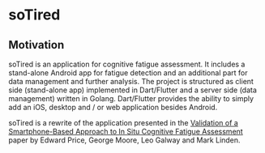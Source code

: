 # soTired

## Motivation

soTired is an application for cognitive fatigue assessment.
It includes a stand-alone Android app for fatigue detection and an additional part for data management and further analysis.
The project is structured as client side (stand-alone app) implemented in Dart/Flutter and a server side (data management) written in Golang.
Dart/Flutter provides the ability to simply add an iOS, desktop and / or web application besides Android.


soTired is a rewrite of the application presented in the [Validation of a Smartphone-Based Approach to In Situ Cognitive Fatigue Assessment](https://mhealth.jmir.org/2017/8/e125) paper by Edward Price, George Moore, Leo Galway and Mark Linden.

